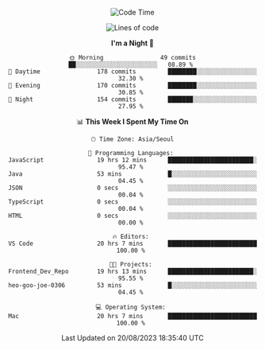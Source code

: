 <div align=center>
 
<!--START_SECTION:waka-->
![Code Time](http://img.shields.io/badge/Code%20Time-268%20hrs%2032%20mins-blue)

![Lines of code](https://img.shields.io/badge/From%20Hello%20World%20I%27ve%20Written-3.0%20million%20lines%20of%20code-blue)

**I'm a Night 🦉** 

```text
🌞 Morning                49 commits          ██░░░░░░░░░░░░░░░░░░░░░░░   08.89 % 
🌆 Daytime                178 commits         ████████░░░░░░░░░░░░░░░░░   32.30 % 
🌃 Evening                170 commits         ████████░░░░░░░░░░░░░░░░░   30.85 % 
🌙 Night                  154 commits         ███████░░░░░░░░░░░░░░░░░░   27.95 % 
```


📊 **This Week I Spent My Time On** 

```text
🕑︎ Time Zone: Asia/Seoul

💬 Programming Languages: 
JavaScript               19 hrs 12 mins      ████████████████████████░   95.47 % 
Java                     53 mins             █░░░░░░░░░░░░░░░░░░░░░░░░   04.45 % 
JSON                     0 secs              ░░░░░░░░░░░░░░░░░░░░░░░░░   00.04 % 
TypeScript               0 secs              ░░░░░░░░░░░░░░░░░░░░░░░░░   00.04 % 
HTML                     0 secs              ░░░░░░░░░░░░░░░░░░░░░░░░░   00.00 % 

🔥 Editors: 
VS Code                  20 hrs 7 mins       █████████████████████████   100.00 % 

🐱‍💻 Projects: 
Frontend_Dev_Repo        19 hrs 13 mins      ████████████████████████░   95.55 % 
heo-goo-joe-0306         53 mins             █░░░░░░░░░░░░░░░░░░░░░░░░   04.45 % 

💻 Operating System: 
Mac                      20 hrs 7 mins       █████████████████████████   100.00 % 
```


 Last Updated on 20/08/2023 18:35:40 UTC
<!--END_SECTION:waka-->
 </div>
